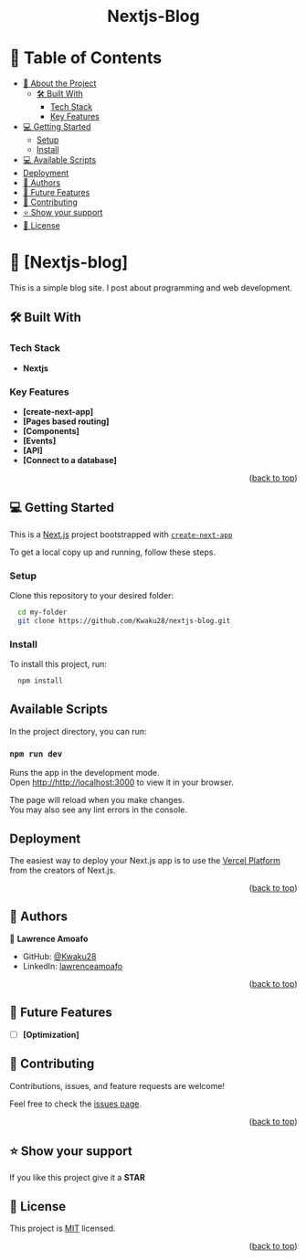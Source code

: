 <a name="readme-top"></a>

<div align="center">

  <br/>

  <h1><b>Nextjs-Blog</b></h1>

</div>

<!-- TABLE OF CONTENTS -->

# 📗 Table of Contents

- [📖 About the Project](#about-project)
  - [🛠 Built With](#built-with)
    - [Tech Stack](#tech-stack)
    - [Key Features](#key-features)
- [💻 Getting Started](#getting-started)
  - [Setup](#setup)
  - [Install](#install)
- [💻 Available Scripts](#available-scripts)
- [Deployment](#deploy-on-vercel)
- [👥 Authors](#authors)
- [🔭 Future Features](#future-features)
- [🤝 Contributing](#contributing)
- [⭐️ Show your support](#support)
- [📝 License](#license)

<!-- PROJECT DESCRIPTION -->

# 📖 [Nextjs-blog] <a name="about-project"></a>

This is a simple blog site. I post about programming and web development.

## 🛠 Built With <a name="built-with"></a>

### Tech Stack <a name="tech-stack"></a>

- **Nextjs**

<!-- Features -->

### Key Features <a name="key-features"></a>

- **[create-next-app]**
- **[Pages based routing]**
- **[Components]**
- **[Events]**
- **[API]**
- **[Connect to a database]**


<p align="right">(<a href="#readme-top">back to top</a>)</p>

<!-- GETTING STARTED -->

## 💻 Getting Started <a name="getting-started"></a>

This is a [Next.js](https://nextjs.org/) project bootstrapped with [`create-next-app`](https://github.com/vercel/next.js/tree/canary/packages/create-next-app)

To get a local copy up and running, follow these steps.

### Setup <a name="setup"></a>

Clone this repository to your desired folder:

```sh
  cd my-folder
  git clone https://github.com/Kwaku28/nextjs-blog.git
```

### Install <a name="install"></a>

To install this project, run:

```sh
  npm install
```

## Available Scripts <a name="available-scripts">

In the project directory, you can run:

### `npm run dev`

Runs the app in the development mode.\
Open [http://http://localhost:3000](http://http://localhost:3000) to view it in your browser.

The page will reload when you make changes.\
You may also see any lint errors in the console.

## Deployment <a name="deploy-on-vercel"></a>

The easiest way to deploy your Next.js app is to use the [Vercel Platform](https://vercel.com/new?utm_medium=default-template&filter=next.js&utm_source=create-next-app&utm_campaign=create-next-app-readme) from the creators of Next.js.

<p align="right">(<a href="#readme-top">back to top</a>)</p>

<!-- AUTHORS -->

## 👥 Authors <a name="authors"></a>

👤 **Lawrence Amoafo**

- GitHub: [@Kwaku28](https://github.com/Kwaku28)
- LinkedIn: [lawrenceamoafo](https://linkedin.com/in/lawrence-amoafo-appoh)

<p align="right">(<a href="#readme-top">back to top</a>)</p>

<!-- FUTURE FEATURES -->

## 🔭 Future Features <a name="future-features"></a>

- [ ] **[Optimization]**

<!-- CONTRIBUTING -->

## 🤝 Contributing <a name="contributing"></a>

Contributions, issues, and feature requests are welcome!

Feel free to check the [issues page](https://github.com/Kwaku28/nextjs-blog/issues).

<p align="right">(<a href="#readme-top">back to top</a>)</p>

<!-- SUPPORT -->

## ⭐️ Show your support <a name="support"></a>

If you like this project give it a **STAR**

<!-- LICENSE -->

## 📝 License <a name="license"></a>

This project is [MIT](./LICENSE) licensed.

<p align="right">(<a href="#readme-top">back to top</a>)</p>